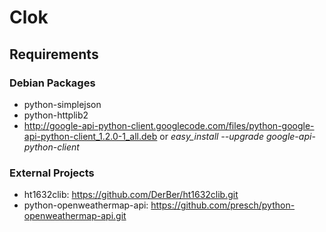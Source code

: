 # Clok

## Requirements

### Debian Packages
* python-simplejson
* python-httplib2
* http://google-api-python-client.googlecode.com/files/python-google-api-python-client_1.2.0-1_all.deb
  or *easy_install --upgrade google-api-python-client*

### External Projects
* ht1632clib: https://github.com/DerBer/ht1632clib.git
* python-openweathermap-api: https://github.com/presch/python-openweathermap-api.git

